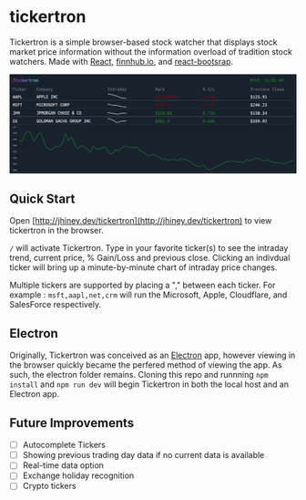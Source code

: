 # tickertron

Tickertron is a simple browser-based stock watcher that displays stock market price information without the information overload of tradition stock watchers. Made with [React](https://reactjs.org/), [finnhub.io](https://finnhub.io/), and [react-bootsrap](https://react-bootstrap.github.io/).

![GitHub Logo](/public/tickertronexample.png)

## Quick Start
Open [http://jhiney.dev/tickertron](http://jhiney.dev/tickertron) to view tickertron in the browser.

`/` will activate Tickertron. Type in your favorite ticker(s) to see the intraday trend, current price, % Gain/Loss and previous close. Clicking an indivdual ticker will bring up a minute-by-minute chart of intraday price changes.

Multiple tickers are supported by placing a "," between each ticker. For example : `msft,aapl,net,crm` will run the Microsoft, Apple, Cloudflare, and SalesForce respectively.

## Electron
Originally, Tickertron was conceived as an [Electron](https://www.electronjs.org/) app, however viewing in the browser quickly became the perfered method of viewing the app.
As such, the electron folder remains. Cloning this repo and runnning `npm install` and `npm run dev` will begin Tickertron in both the local host and an Electron app.

## Future Improvements
- [ ] Autocomplete Tickers
- [ ] Showing previous trading day data if no current data is available
- [ ] Real-time data option
- [ ] Exchange holiday recognition
- [ ] Crypto tickers
